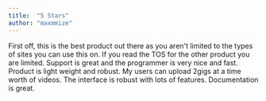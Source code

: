 ```yaml
---
title:  "5 Stars"
author: "maxmmize"
---
```

First off, this is the best product out there as you aren't limited to the types of sites you can use this on. If you read the TOS for the other product you are limited. Support is great and the programmer is very nice and fast. Product is light weight and robust. My users can upload 2gigs at a time worth of videos. The interface is robust with lots of features. Documentation is great.